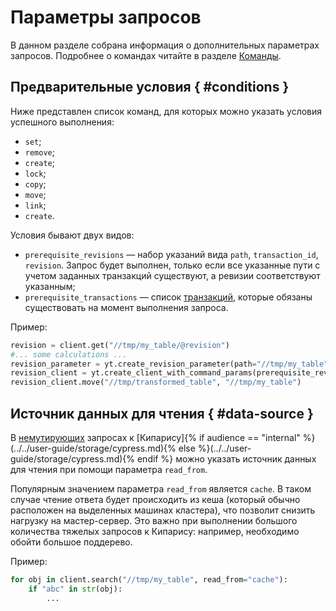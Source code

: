 # Параметры запросов

В данном разделе собрана информация о дополнительных параметрах запросов. Подробнее о командах читайте в разделе [Команды](../../api/commands.md).

## Предварительные условия { #conditions }

Ниже представлен список команд, для которых можно указать условия успешного выполнения:

- `set`;
- `remove`;
- `create`;
- `lock`;
- `copy`;
- `move`;
- `link`;
- `create`.

Условия бывают двух видов:

- `prerequisite_revisions` — набор указаний вида `path`, `transaction_id`, `revision`. Запрос будет выполнен, только если все указанные пути с учетом заданных транзакций существуют, а ревизии соответствуют указанным;
- `prerequisite_transactions` — список [транзакций](../../user-guide/storage/transactions.md), которые обязаны существовать на момент выполнения запроса.

Пример:

```python
revision = client.get("//tmp/my_table/@revision")
#... some calculations ...
revision_parameter = yt.create_revision_parameter(path="//tmp/my_table", revision=revision)
revision_client = yt.create_client_with_command_params(prerequisite_revisions=[revision_parameter])
revision_client.move("//tmp/transformed_table", "//tmp/my_table")
```

## Источник данных для чтения { #data-source }

В [немутирующих](../../api/commands.md#concepts) запросах к [Кипарису]{% if audience == "internal" %}(../../user-guide/storage/cypress.md){% else %}(../../user-guide/storage/cypress.md){% endif %} можно указать источник данных для чтения при помощи параметра `read_from`.




Популярным значением параметра `read_from` является `cache`.  В таком случае чтение ответа будет происходить из кеша (который обычно расположен на выделенных машинах кластера), что позволит снизить нагрузку на мастер-сервер. Это важно при выполнении большого количества тяжелых запросов к Кипарису: например, необходимо обойти большое поддерево.

Пример:

```python
for obj in client.search("//tmp/my_table", read_from="cache"):
    if "abc" in str(obj):
        ...
```